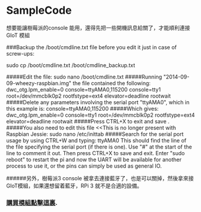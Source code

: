 # SampleCode
想要能讓樹莓派的console 能用，還得先把一些開機訊息給關了，才能順利連接 GIoT 模組

###Backup the /boot/cmdline.txt file before you edit it just in case of screw-ups:

sudo cp /boot/cmdline.txt /boot/cmdline_backup.txt

#####Edit the file:
sudo nano /boot/cmdline.txt
#####Running "2014-09-09-wheezy-raspbian.img" the file contained the following:
dwc_otg.lpm_enable=0 console=ttyAMA0,115200 console=tty1 root=/dev/mmcblk0p2 rootfstype=ext4 elevator=deadline rootwait
#####Delete any parameters involving the serial port "ttyAMA0", which in this example is:
console=ttyAMA0,115200
#####Which gives:
dwc_otg.lpm_enable=0 console=tty1 root=/dev/mmcblk0p2 rootfstype=ext4 elevator=deadline rootwait
#####Press CTRL+X to exit and save .
#####You also need to edit this file <<This is no longer present with Raspbian Jessie:
sudo nano /etc/inittab
#####Search for the serial port usage by using CTRL+W and typing:
ttyAMA0
This should find the line of the file specifying the serial port (if there is one).  Use "#" at the start of the line to comment it out.  Then press CTRL+X to save and exit.
Enter "sudo reboot" to restart the pi and now the UART will be available for another process to use it, or the pins can simply be used as general IO.

######另外，樹莓派3 console 被拿去連接藍牙了，也是可以關掉，然後拿來接GIoT模組，如果還想留着藍牙，RPi 3 就不是合適的設備。
### [購買模組點擊這裏](http://tinyurl.com/buygiot).
